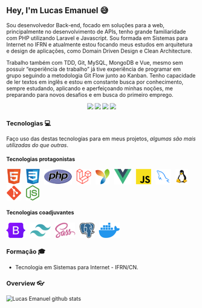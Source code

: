 ## Hey, I'm Lucas Emanuel :sweat_smile:	
Sou desenvolvedor Back-end, focado em soluções para a web, principalmente no desenvolvimento de APIs, tenho grande familiaridade com PHP utilizando Laravel e Javascript. Sou formada em Sistemas para Internet no IFRN e atualmente estou focando meus estudos em arquitetura e design de aplicações, como Domain Driven Design e Clean Architecture.

Trabalho também com TDD, Git, MySQL, MongoDB e Vue, mesmo sem possuir “experiência de trabalho” já tive experiência de programar em grupo seguindo a metodologia Git Flow junto ao Kanban. Tenho capacidade de ler textos em inglês e estou em constante busca por conhecimento, sempre estudando, aplicando e aperfeiçoando minhas noções, me preparando para novos desafios e em busca do primeiro emprego.


<div style="text-align:center">

[<img src="https://img.shields.io/badge/linkedin-%230077B5.svg?&style=flat&logo=linkedin&logoColor=white" />](https://www.linkedin.com/in/lucaseman/) [<img src="https://img.shields.io/badge/instagram-%23E4405F.svg?&style=flat&logo=instagram&logoColor=white">](https://www.instagram.com/_lucaseman/) [<img src="https://img.shields.io/badge/stackoverflow-orange.svg?&style=flat&logo=stackoverflow&logoColor=white" />](https://pt.stackoverflow.com/users/140857/lucas-emanuel) [<img src="https://img.shields.io/badge/medium-%2312100E.svg?&style=flat&logo=medium&logoColor=white" />](https://lucaseman.medium.com/)

</div>

### Tecnologias :computer:

Faço uso das destas tecnologias para em meus projetos, _algumas são mais utilizadas do que outras_.

#### Tecnologias protagonistas

<p>
<img height="40" style="margin-right: 8px" src=".github/images/html.svg" alt="html">
<img height="40" style="margin-right: 8px" src=".github/images/css.svg" alt="css">
<img height="40" style="margin-right: 8px" src=".github/images/php.svg" alt="php">
<img height="40" style="margin-right: 8px" src=".github/images/Laravel.svg" alt="Laravel">
<img height="40" style="margin-right: 8px" src=".github/images/yii.svg" alt="yii">
<img height="40" style="margin-right: 8px" src=".github/images/vue.svg" alt="vue">
<img height="40" style="margin-right: 8px" src=".github/images/javascript.svg" alt="javascript">
<img height="40" style="margin-right: 8px" src=".github/images/mysql_2.svg" alt="mysql">
<img height="40" style="margin-right: 8px" src=".github/images/linux.svg" alt="linux">
<img height="40" style="margin-right: 8px" src=".github/images/git.svg" alt="git">
<img height="40" style="margin-right: 8px" src=".github/images/node.svg" alt="node">
</p>

#### Tecnologias coadjuvantes

<p>
<img height="40" style="margin-right: 8px" src=".github/images/bootstrap.svg" alt="bootstrap">
<img height="40" style="margin-right: 8px" src=".github/images/tailwind.svg" alt="tailwind">
<img height="40" style="margin-right: 8px" src=".github/images/sass.svg" alt="sass">
<img height="40" style="margin-right: 8px" src=".github/images/postgresql.svg" alt="postgresql">
<img height="40" style="margin-right: 8px" src=".github/images/docker.svg" alt="docker">
</p>

### Formação :mortar_board:
- Tecnologia em Sistemas para Internet - IFRN/CN.
### Overview :eyeglasses:	
![Lucas Emanuel github stats](https://github-readme-stats.vercel.app/api?username=lucasemanuel&theme=dark&count_private=true&prefers=dark)
